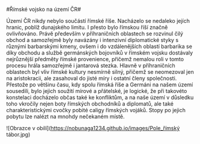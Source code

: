 #Římské vojsko na území ČR#

Území ČR nikdy nebylo součástí římské říše. 
Nacházelo se nedaleko jejích hranic, poblíž dunajského limitu. 
I přesto bylo římskou říší značně ovlivňováno. 
Právě především v příhraničních oblastech se rozvinul čilý obchod a samozřejmě byly navázány i intenzivní diplomatické styky s různými barbarskými kmeny, ovšem i do vzdálenějších oblastí barbarika se díky obchodu a službě germánských bojovníků v římském vojsku dostávaly nejrůznější předměty římské provenience, přičemž nemalou roli v tomto procesu hrála samozřejmě i jantarová stezka. Hlavně v příhraničních oblastech byl vliv římské kultury nesmírně silný, přičemž se neomezoval jen na aristokracii, ale zasahoval do jisté míry i ostatní členy společnosti. Přestože po většinu času, kdy spolu římská říše a Germáni na našem území sousedili, bylo jejich soužití mírové a přátelské, je logické, že při takovéto konstelaci docházelo občas také ke konfliktům, a na naše území v důsledku toho vkročily nejen boty římských obchodníků a diplomatů, ale také charakteristickými cvočky pobité caligy římských vojáků. 
Stopy po jejich pobytu lze nalézt na mnohdy nečekaném místě.  

![Obrazce v obilí](https://nobunaga1234.github.io/images/Pole_římský tábor.jpg)
